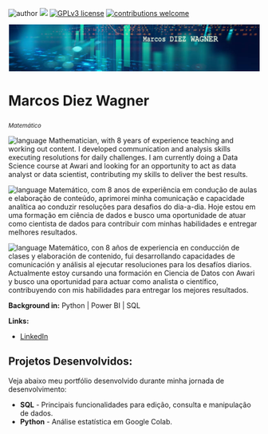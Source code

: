![author](https://img.shields.io/badge/author-marcosdiezw-red.svg) [![](https://img.shields.io/badge/python-3.7+-blue.svg)](https://www.python.org/downloads/release/python-365/) [![GPLv3 license](https://img.shields.io/badge/License-GPLv3-blue.svg)](http://perso.crans.org/besson/LICENSE.html) [![contributions welcome](https://img.shields.io/badge/contributions-welcome-brightgreen.svg?style=flat)](https://github.com/marcosdiezw/Data_Science_Projects/issues)

<p align="center">
  <img src="imagemds4.PNG" >
</p>

# Marcos Diez Wagner
<sub> *Matemático* </sub>

![language](https://img.shields.io/badge/EN-blue.svg)
Mathematician, with 8 years of experience teaching and working out content. I developed communication and analysis skills executing resolutions for daily challenges.
I am currently doing a Data Science course at Awari and looking for an opportunity to act as data analyst or data scientist, contributing my skills to deliver the best results. 

![language](https://img.shields.io/badge/PT-green.svg)
Matemático, com 8 anos de experiência em condução de aulas e elaboração de conteúdo, aprimorei minha comunicação e capacidade analítica ao conduzir resoluções para desafios do dia-a-dia. Hoje estou em uma formação em ciência de dados e busco uma oportunidade de atuar como cientista de dados para contribuir com minhas habilidades e entregar melhores resultados.

![language](https://img.shields.io/badge/ES-red.svg)
Matemático, con 8 años de experiencia en conducción de clases y elaboración de contenido, fui desarrollando capacidades de comunicación y análisis al ejecutar resoluciones para los desafíos diarios. 
Actualmente estoy cursando una formación en Ciencia de Datos con Awari y busco una oportunidad para actuar como analista o científico, contribuyendo con mis habilidades para entregar los mejores resultados.

**Background in:** Python |  Power BI | SQL

**Links:**
* [LinkedIn](https://www.linkedin.com/in/marcos-diez-wagner)

## Projetos Desenvolvidos:
Veja abaixo meu portfólio desenvolvido durante minha jornada de desenvolvimento:

* **SQL** - Principais funcionalidades para edição, consulta e manipulação de dados.
* **Python** - Análise estatística em Google Colab.
